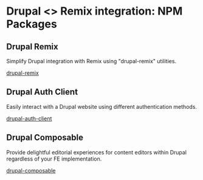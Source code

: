 # Drupal <> Remix integration: NPM Packages

## Drupal Remix

Simplify Drupal integration with Remix using "drupal-remix" utilities.

[drupal-remix](https://www.npmjs.com/package/drupal-remix)

## Drupal Auth Client

Easily interact with a Drupal website using different authentication methods.

[drupal-auth-client](https://www.npmjs.com/package/drupal-auth-client)

## Drupal Composable

Provide delightful editorial experiences for content editors within Drupal regardless of your FE implementation.

[drupal-composable](https://www.npmjs.com/package/drupal-composable)
